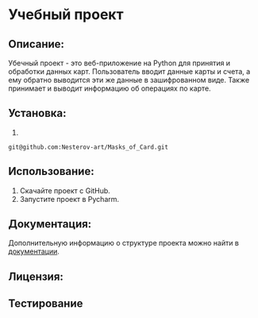 # Учебный проект

## Описание:

Убечный проект - это веб-приложение на Python для принятия и обработки данных карт. Пользователь вводит данные карты и счета, а ему обратно выводится эти же данные в зашифрованном виде. Также принимает и выводит информацию об операциях по карте.

## Установка:

1. 
```
git@github.com:Nesterov-art/Masks_of_Card.git
```

## Использование:

1. Скачайте проект с GitHub.
2. Запустите проект в Pycharm.

## Документация:

Дополнительную информацию о структуре проекта можно найти в [документации](README.md).

## Лицензия:

## Тестирование
